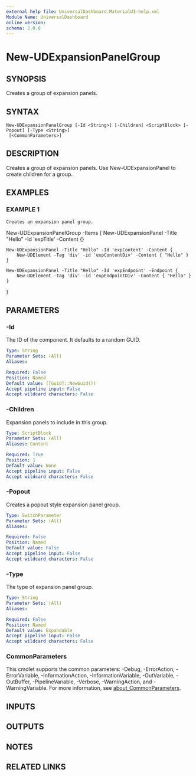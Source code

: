 ```yaml
---
external help file: UniversalDashboard.MaterialUI-help.xml
Module Name: UniversalDashboard
online version:
schema: 2.0.0
---
```


# New-UDExpansionPanelGroup

## SYNOPSIS
Creates a group of expansion panels.

## SYNTAX

```
New-UDExpansionPanelGroup [-Id <String>] [-Children] <ScriptBlock> [-Popout] [-Type <String>]
 [<CommonParameters>]
```

## DESCRIPTION
Creates a group of expansion panels.
Use New-UDExpansionPanel to create children for a group.

## EXAMPLES

### EXAMPLE 1
```
Creates an expansion panel group.
```

New-UDExpansionPanelGroup -Items {
    New-UDExpansionPanel -Title "Hello" -Id 'expTitle' -Content {}

    New-UDExpansionPanel -Title "Hello" -Id 'expContent' -Content {
        New-UDElement -Tag 'div' -id 'expContentDiv' -Content { "Hello" }
    }

    New-UDExpansionPanel -Title "Hello" -Id 'expEndpoint' -Endpoint {
        New-UDElement -Tag 'div' -id 'expEndpointDiv' -Content { "Hello" }
    }
}

## PARAMETERS

### -Id
The ID of the component.
It defaults to a random GUID.

```yaml
Type: String
Parameter Sets: (All)
Aliases:

Required: False
Position: Named
Default value: ([Guid]::NewGuid())
Accept pipeline input: False
Accept wildcard characters: False
```

### -Children
Expansion panels to include in this group.

```yaml
Type: ScriptBlock
Parameter Sets: (All)
Aliases: Content

Required: True
Position: 1
Default value: None
Accept pipeline input: False
Accept wildcard characters: False
```

### -Popout
Creates a popout style expansion panel group.

```yaml
Type: SwitchParameter
Parameter Sets: (All)
Aliases:

Required: False
Position: Named
Default value: False
Accept pipeline input: False
Accept wildcard characters: False
```

### -Type
The type of expansion panel group.

```yaml
Type: String
Parameter Sets: (All)
Aliases:

Required: False
Position: Named
Default value: Expandable
Accept pipeline input: False
Accept wildcard characters: False
```

### CommonParameters
This cmdlet supports the common parameters: -Debug, -ErrorAction, -ErrorVariable, -InformationAction, -InformationVariable, -OutVariable, -OutBuffer, -PipelineVariable, -Verbose, -WarningAction, and -WarningVariable. For more information, see [about_CommonParameters](http://go.microsoft.com/fwlink/?LinkID=113216).

## INPUTS

## OUTPUTS

## NOTES

## RELATED LINKS
